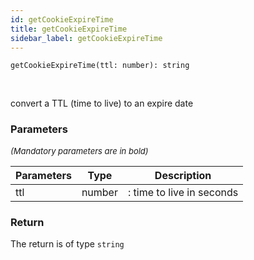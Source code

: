 ```yaml
---
id: getCookieExpireTime
title: getCookieExpireTime
sidebar_label: getCookieExpireTime
---
```


```tsx
getCookieExpireTime(ttl: number): string
```
<br/>

convert a TTL (time to live) to an expire date

### Parameters

<font size="2"><i>(Mandatory parameters are in bold)</i></font>

| Parameters | Type | Description |
| --------- | ---- | ----------- |
| ttl | number | : time to live in seconds |


### Return



The return is of type <code>string</code>